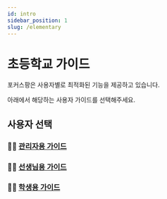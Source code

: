 ```yaml
---
id: intro
sidebar_position: 1
slug: /elementary
---
```


# 초등학교 가이드

포커스팡은 사용자별로 최적화된 기능을 제공하고 있습니다.

아래에서 해당하는 사용자 가이드를 선택해주세요.

## 사용자 선택

### 👨‍💼 [관리자용 가이드](/docs/elementary/admin-guide)

### 👨‍🏫 [선생님용 가이드](/docs/elementary/teacher-guide)

### 🧑‍🎓 [학생용 가이드](/docs/elementary/student-guide)
